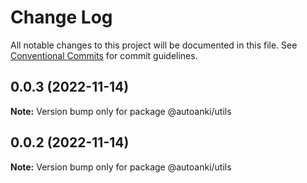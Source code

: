 # Change Log

All notable changes to this project will be documented in this file.
See [Conventional Commits](https://conventionalcommits.org) for commit guidelines.

## 0.0.3 (2022-11-14)

**Note:** Version bump only for package @autoanki/utils

## 0.0.2 (2022-11-14)

**Note:** Version bump only for package @autoanki/utils
